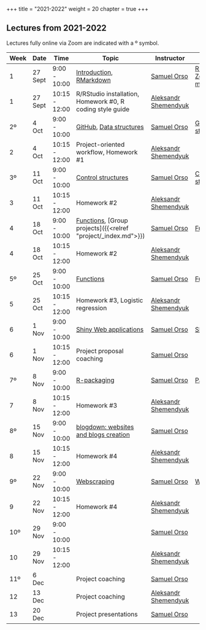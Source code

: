 +++
title = "2021-2022"
weight = 20
chapter = true
+++

## Lectures from 2021-2022

Lectures fully online via Zoom are indicated with a &ordm; symbol.

| Week | Date | Time | Topic | Instructor | Videos | Slides |
|---|---|---|---|---|---|---|
| 1 | 27 Sept | 9:00 - 10:00 | [Introduction](https://smac-group.github.io/ds/index.html), [RMarkdown](https://smac-group.github.io/ds/rmarkdown.html)| [Samuel Orso](mailto:samuel.orso@unil.ch) | [RMarkdown](https://www.youtube.com/playlist?list=PL3mIrVkHF7aRIY-j9QscyYyB-PB1jorKT), [Zoom meeting](https://unil.zoom.us/rec/share/bTuibbjDJeqRAetNofon8NkdWsITT6oFSOtOr_VXoQutXhr33E3lKOV74e7WKrjd.s7zPUpItbkkNKp1l) | [Introduction](https://ptds2021.github.io/classes/lecture01), [RMarkdown](https://ptds2021.github.io/classes/lecture02_markdown)
| 1 | 27 Sept | 10:15 - 12:00 | R/RStudio installation, Homework #0, R coding style guide | [Aleksandr Shemendyuk](mailto:aleksandr.shemendyuk@unil.ch) | | |
| 2&ordm; | 4 Oct | 9:00 - 10:00 | [GitHub](https://smac-group.github.io/ds/github.html), [Data structures](https://smac-group.github.io/ds/data.html) | [Samuel Orso](mailto:samuel.orso@unil.ch) | [GitHub](https://www.youtube.com/playlist?list=PL3mIrVkHF7aQLaQWMQO7SZZVy1GWGLnzH), [Data structures](https://www.youtube.com/playlist?list=PL3mIrVkHF7aQGJdhKpr47kDb1JgEslH02) | [Git/GitHub](https://ptds2021.github.io/classes/lecture03_github), [Data Structure](https://ptds2021.github.io/classes/lecture04_datastructure) |
| 2 | 4 Oct | 10:15 - 12:00 | Project-oriented workflow, Homework #1 | [Aleksandr Shemendyuk](mailto:aleksandr.shemendyuk@unil.ch) | | |
| 3&ordm; | 11 Oct | 9:00 - 10:00 | [Control structures](https://smac-group.github.io/ds/control.html) | [Samuel Orso](mailto:samuel.orso@unil.ch) | [Control structures](https://www.youtube.com/playlist?list=PL3mIrVkHF7aTZqumXDSWPgmUPXRD2lSNb) | [Control Structure](https://ptds2021.github.io/classes/lecture05_controlstructure) |
| 3 | 11 Oct |  10:15 - 12:00 | Homework #2 | [Aleksandr Shemendyuk](mailto:aleksandr.shemendyuk@unil.ch) | | |
| 4 | 18 Oct | 9:00 - 10:00 | [Functions](https://smac-group.github.io/ds/functions.html), [Group projects]({{<relref "project/_index.md">}}) | [Samuel Orso](mailto:samuel.orso@unil.ch) | [Functions](https://www.youtube.com/playlist?list=PL3mIrVkHF7aSY6_Y1KS_fBzTIa2OFuXQ5)| [Function](https://ptds2021.github.io/classes/lecture06_function), [Proposal](https://ptds2021.github.io/classes/lecture06_proposal) |
| 4 | 18 Oct |  10:15 - 12:00 | Homework #2 | [Aleksandr Shemendyuk](mailto:aleksandr.shemendyuk@unil.ch) | | |
| 5&ordm; | 25 Oct | 9:00 - 10:00 | [Functions](https://smac-group.github.io/ds/functions.html) | [Samuel Orso](mailto:samuel.orso@unil.ch) | [Functions](https://www.youtube.com/playlist?list=PL3mIrVkHF7aSY6_Y1KS_fBzTIa2OFuXQ5) | [Function](https://ptds2021.github.io/classes/lecture06_function)|
| 5 | 25 Oct |  10:15 - 12:00 | Homework #3, Logistic regression | [Aleksandr Shemendyuk](mailto:aleksandr.shemendyuk@unil.ch) | | |
| 6 | 1 Nov | 9:00 - 10:00 | [Shiny Web applications](https://smac-group.github.io/ds/shiny-web-applications.html) | [Samuel Orso](mailto:samuel.orso@unil.ch) | [Shiny](https://www.youtube.com/playlist?list=PL3mIrVkHF7aRqPu5B8tnrB5icl3atYmKU) | [Shiny](https://ptds2021.github.io/classes/lecture07_shiny) |
| 6 | 1 Nov | 10:15 - 12:00 | Project proposal coaching | [Samuel Orso](mailto:samuel.orso@unil.ch) | | |
| 7&ordm; | 8 Nov | 9:00 - 10:00 | [R-packaging](https://smac-group.github.io/ds/r-packages.html) | [Samuel Orso](mailto:samuel.orso@unil.ch) | [Packages](https://www.youtube.com/playlist?list=PL3mIrVkHF7aSyjeQVwBQD0f4gLyFZg2Ej) | [R pkg](https://ptds2021.github.io/classes/lecture08_pkg) |
| 7 | 8 Nov |  10:15 - 12:00 | Homework #3 | [Aleksandr Shemendyuk](mailto:aleksandr.shemendyuk@unil.ch) | | |
| 8&ordm; | 15 Nov | 9:00 - 10:00 | [blogdown: websites and blogs creation](https://smac-group.github.io/ds/section-blogdown-websites-and-blogs-creation.html) | [Samuel Orso](mailto:samuel.orso@unil.ch) |  | [website](https://ptds2021.github.io/classes/lecture09_web) |
| 8 | 15 Nov |  10:15 - 12:00 | Homework #4 | [Aleksandr Shemendyuk](mailto:aleksandr.shemendyuk@unil.ch) | | |
| 9&ordm; | 22 Nov | 9:00 - 10:00 | [Webscraping](https://smac-group.github.io/ds/section-web-scraping.html) | [Samuel Orso](mailto:samuel.orso@unil.ch) | [Webscraping](https://www.youtube.com/playlist?list=PL3mIrVkHF7aSRfDG9qCKSCamvYYD4ms_N) | [webscraping](https://ptds2021.github.io/classes/lecture10_scrap) |
| 9 | 22 Nov |  10:15 - 12:00 | Homework #4 | [Aleksandr Shemendyuk](mailto:aleksandr.shemendyuk@unil.ch) | | |
| 10&ordm; | 29 Nov | 9:00 - 10:00 | | [Samuel Orso](mailto:samuel.orso@unil.ch) | | [Advanced shiny](https://ptds2021.github.io/classes/lecture11_shiny2) |
| 10 | 29 Nov | 10:15 - 12:00 | | [Aleksandr Shemendyuk](mailto:aleksandr.shemendyuk@unil.ch) | | |
| 11&ordm; | 6 Dec |  | Project coaching | [Samuel Orso](mailto:samuel.orso@unil.ch) |  | |
| 12 | 13 Dec |  | Project coaching | [Aleksandr Shemendyuk](mailto:aleksandr.shemendyuk@unil.ch) | | |
| 13 | 20 Dec |  | Project presentations | [Samuel Orso](mailto:samuel.orso@unil.ch) | | |
